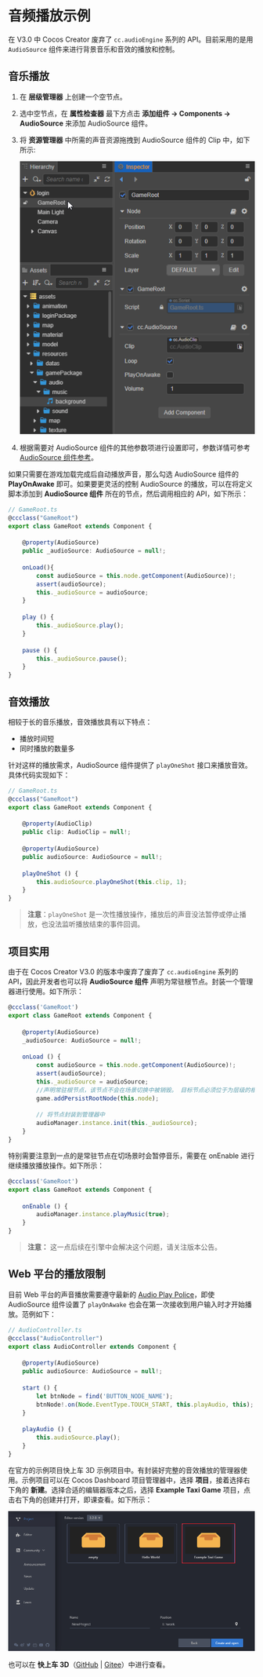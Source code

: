 # 音频播放示例

在 V3.0 中 Cocos Creator 废弃了 `cc.audioEngine` 系列的 API。目前采用的是用 `AudioSource` 组件来进行背景音乐和音效的播放和控制。

## 音乐播放

1. 在 **层级管理器** 上创建一个空节点。
2. 选中空节点，在 **属性检查器** 最下方点击 **添加组件 -> Components -> AudioSource** 来添加 AudioSource 组件。
3. 将 **资源管理器** 中所需的声音资源拖拽到 AudioSource 组件的 Clip 中，如下所示:

   ![audioClip](audio/audiocilp.gif)

4. 根据需要对 AudioSource 组件的其他参数项进行设置即可，参数详情可参考 [AudioSource 组件参考](./audiosource.md)。

如果只需要在游戏加载完成后自动播放声音，那么勾选 AudioSource 组件的 **PlayOnAwake** 即可。如果要更灵活的控制 AudioSource 的播放，可以在将定义脚本添加到 **AudioSource 组件** 所在的节点，然后调用相应的 API，如下所示：

```typescript
// GameRoot.ts
@ccclass("GameRoot")
export class GameRoot extends Component { 
    
    @property(AudioSource)
    public _audioSource: AudioSource = null!;

    onLoad(){
        const audioSource = this.node.getComponent(AudioSource)!;
        assert(audioSource);
        this._audioSource = audioSource;
    }

    play () {
        this._audioSource.play();
    }

    pause () {
        this._audioSource.pause();
    }
}
```

## 音效播放

相较于长的音乐播放，音效播放具有以下特点：
- 播放时间短
- 同时播放的数量多

针对这样的播放需求，AudioSource 组件提供了 `playOneShot` 接口来播放音效。具体代码实现如下：

```typescript
// GameRoot.ts
@ccclass("GameRoot")
export class GameRoot extends Component {     

    @property(AudioClip)
    public clip: AudioClip = null!;   

    @property(AudioSource)
    public audioSource: AudioSource = null!;

    playOneShot () {
        this.audioSource.playOneShot(this.clip, 1);
    }
}
```

> **注意**：`playOneShot` 是一次性播放操作，播放后的声音没法暂停或停止播放，也没法监听播放结束的事件回调。

## 项目实用

由于在 Cocos Creator V3.0 的版本中废弃了废弃了 `cc.audioEngine` 系列的 API，因此开发者也可以将 **AudioSource 组件** 声明为常驻根节点。封装一个管理器进行使用。如下所示：

```typescript
@ccclass('GameRoot')
export class GameRoot extends Component {
    
    @property(AudioSource) 
    _audioSource: AudioSource = null!;

    onLoad () {
        const audioSource = this.node.getComponent(AudioSource)!;
        assert(audioSource);
        this._audioSource = audioSource;
        //声明常驻根节点，该节点不会在场景切换中被销毁。 目标节点必须位于为层级的根节点，否则无效。
        game.addPersistRootNode(this.node);

        // 将节点封装到管理器中
        audioManager.instance.init(this._audioSource);
    }
}
```

特别需要注意到一点的是常驻节点在切场景时会暂停音乐，需要在 onEnable 进行继续播放播放操作。如下所示：

```typescript
@ccclass('GameRoot')
export class GameRoot extends Component {

    onEnable () {
        audioManager.instance.playMusic(true);
    }
}

```

>**注意：** 这一点后续在引擎中会解决这个问题，请关注版本公告。

## Web 平台的播放限制

目前 Web 平台的声音播放需要遵守最新的 [Audio Play Police](https://www.chromium.org/audio-video/autoplay)，即使 AudioSource 组件设置了 `playOnAwake` 也会在第一次接收到用户输入时才开始播放。范例如下：

```typescript
// AudioController.ts
@ccclass("AudioController")
export class AudioController extends Component {      

    @property(AudioSource)
    public audioSource: AudioSource = null!;

    start () {
        let btnNode = find('BUTTON_NODE_NAME');
        btnNode!.on(Node.EventType.TOUCH_START, this.playAudio, this);
    }
    
    playAudio () {
        this.audioSource.play();
    }
}
```

在官方的示例项目快上车 3D 示例项目中。有封装好完整的音效播放的管理器使用。示例项目可以在 Cocos Dashboard 项目管理器中，选择 **项目**，接着选择右下角的 **新建**。选择合适的编辑器版本之后，选择 **Example Taxi Game** 项目，点击右下角的创建并打开，即课查看。如下所示：

   ![audioEdit](audio/audioEdit.png)

也可以在 **快上车 3D**（[GitHub](https://github.com/cocos-creator/tutorial-taxi-game) | [Gitee](https://gitee.com/mirrors_cocos-creator/tutorial-taxi-game)）中进行查看。

